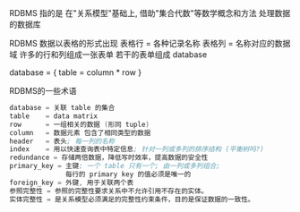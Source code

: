 RDBMS 指的是 在"关系模型"基础上, 借助"集合代数"等数学概念和方法 处理数据的数据库

RDBMS
数据以表格的形式出现
表格行 = 各种记录名称
表格列 = 名称对应的数据域
许多的行和列组成一张表单
若干的表单组成 database

database = { table = column * row }

RDBMS的一些术语

```s
database = 关联 table 的集合
table    = data matrix
row      = 一组相关的数据 (形同 tuple)
column   = 数据元素 包含了相同类型的数据
header   = 表头; 每一列的名称
index    = 用以快速查询表中特定信息; 针对一列或多列的排序结构 (平衡树吗?)
redundance = 存储两倍数据，降低写时效率，提高数据的安全性
primary_key = 主键; 一个 table 只有一个; 由一列或多列组合;
              每行的 primary key 的值必须是唯一的
foreign_key = 外键, 用于关联两个表
参照完整性 = 参照的完整性要求关系中不允许引用不存在的实体。
实体完整性 = 是关系模型必须满足的完整性约束条件，目的是保证数据的一致性。
```